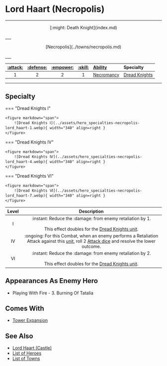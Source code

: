 # Lord Haart (Necropolis)

___
<p style="text-align: center;" markdown>[:might: Death Knight](index.md)</p>
___
<p style="text-align: center;" markdown>[Necropolis](../towns/necropolis.md)</p>
___

| [:attack:](../statistics/attack.md) | [:defense:](../statistics/defense.md) | [:empower:](../statistics/power.md) | [:skill:](../statistics/knowledge.md) | [Ability](../abilities/index.md) | Specialty |
| :---: | :---: | :---: | :---: | :--- | :--- |
| 1 | 2 | 2 | 1 | [Necromancy](../abilities/necromancy.md) | [Dread Knights](#specialty) |

___


## Specialty

=== "Dread Knights Ⅰ"

    <figure markdown="span">
        ![Dread Knights Ⅰ](../assets/hero_specialties-necropolis-lord_haart-1.webp){ width="340" align=right }
    </figure>

=== "Dread Knights Ⅳ"

    <figure markdown="span">
        ![Dread Knights Ⅳ](../assets/hero_specialties-necropolis-lord_haart-4.webp){ width="340" align=right }
    </figure>

=== "Dread Knights Ⅵ"

    <figure markdown="span">
        ![Dread Knights Ⅵ](../assets/hero_specialties-necropolis-lord_haart-7.webp){ width="340" align=right }
    </figure>


| Level | Description |
| :---: | :---: |
| Ⅰ | :instant: Reduce the :damage: from enemy retaliation by 1.<br><br>This effect doubles for the [Dread Knights unit](../units/dread_knights.md). |
| Ⅳ | :ongoing: For this Combat, when an enemy performs a Retaliation Attack against this [unit](../units/index.md), roll 2 [Attack dice](../dice.md#attack-die) and resolve the lower outcome. |
| Ⅵ | :instant: Reduce the :damage: from enemy retaliation by 2.<br><br>This effect doubles for the [Dread Knights unit](../units/dread_knights.md). |


## Appearances As Enemy Hero

- Playing With Fire - 3. Burning Of Tatalia


## Comes With

- [Tower Expansion](../content.md)


## See Also

- [Lord Haart (Castle)](lord_haart_castle.md)
- [List of Heroes](index.md)
- [List of Towns](../towns/index.md)
